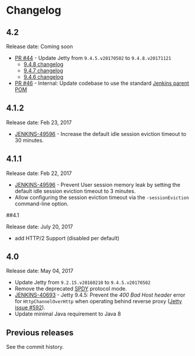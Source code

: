 Changelog
===

## 4.2

Release date: Coming soon

* [PR #44](https://github.com/jenkinsci/winstone/pull/44) -
Update Jetty from `9.4.5.v20170502` to `9.4.8.v20171121` 
  * [9.4.8 changelog](https://github.com/eclipse/jetty.project/releases/tag/jetty-9.4.8.v20171121)
  * [9.4.7 changelog](https://github.com/eclipse/jetty.project/releases/tag/jetty-9.4.7.v20170914)
  * [9.4.6 changelog](https://github.com/eclipse/jetty.project/releases/tag/jetty-9.4.6.v20170531)
* [PR #46](https://github.com/jenkinsci/winstone/pull/46) -
Internal: Update codebase to use the standard [Jenkins parent POM](https://github.com/jenkinsci/pom) 

## 4.1.2

Release date: Feb 23, 2017

* [JENKINS-49596](https://issues.jenkins-ci.org/browse/JENKINS-49596) -
Increase the default idle session eviction timeout to 30 minutes. 

## 4.1.1

Release date: Feb 22, 2017

* [JENKINS-49596](https://issues.jenkins-ci.org/browse/JENKINS-49596) -
Prevent User session memory leak by setting the default idle session eviction timeout to 3 minutes. 
* Allow configuring the session eviction timeout via the `-sessionEviction` command-line option.

##4.1

Release date: July 20, 2017

* add HTTP/2 Support (disabled per default)

## 4.0

Release date: May 04, 2017

* Update Jetty from `9.2.15.v20160210` to `9.4.5.v20170502`
* Remove the deprecated [SPDY](http://www.eclipse.org/jetty/documentation/9.1.5.v20140505/spdy.html) protocol mode.
* [JENKINS-40693](https://issues.jenkins-ci.org/browse/JENKINS-40693) - 
Jetty 9.4.5: Prevent the <i>400 Bad Host header</i> error for <code>HttpChannelOverHttp</code> when operating behind reverse proxy
([Jetty issue #592](https://github.com/eclipse/jetty.project/issues/592)).
* Update minimal Java requirement to Java 8

## Previous releases

See the commit history.
